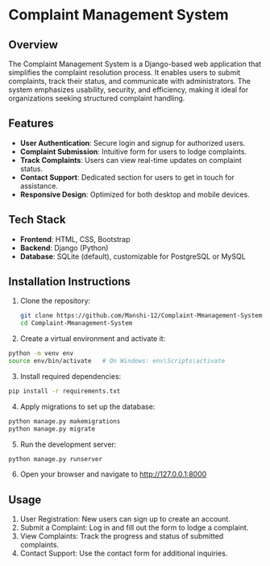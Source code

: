# Complaint Management System

## **Overview**
The Complaint Management System is a Django-based web application that simplifies the complaint resolution process. It enables users to submit complaints, track their status, and communicate with administrators. The system emphasizes usability, security, and efficiency, making it ideal for organizations seeking structured complaint handling.

## **Features**
- **User Authentication**: Secure login and signup for authorized users.
- **Complaint Submission**: Intuitive form for users to lodge complaints.
- **Track Complaints**: Users can view real-time updates on complaint status.
- **Contact Support**: Dedicated section for users to get in touch for assistance.
- **Responsive Design**: Optimized for both desktop and mobile devices.

## **Tech Stack**
- **Frontend**: HTML, CSS, Bootstrap  
- **Backend**: Django (Python)  
- **Database**: SQLite (default), customizable for PostgreSQL or MySQL

## **Installation Instructions**
1. Clone the repository:
   ```bash
   git clone https://github.com/Manshi-12/Complaint-Mmanagement-System
   cd Complaint-Mmanagement-System
   ```
3. Create a virtual environment and activate it:
  ```bash
  python -m venv env
  source env/bin/activate   # On Windows: env\Scripts\activate
  ```
3. Install required dependencies:
  ```bash
  pip install -r requirements.txt
  ```
4. Apply migrations to set up the database:
  ```bash
  python manage.py makemigrations
  python manage.py migrate
  ```
5. Run the development server:
  ```bash
  python manage.py runserver
  ```
6. Open your browser and navigate to http://127.0.0.1:8000

## **Usage**
1. User Registration: New users can sign up to create an account.
2. Submit a Complaint: Log in and fill out the form to lodge a complaint.
3. View Complaints: Track the progress and status of submitted complaints.
4. Contact Support: Use the contact form for additional inquiries.
